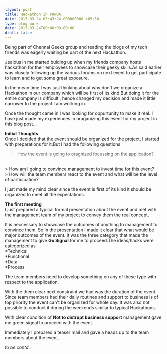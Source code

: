 ```yaml
---
layout: post
title: Hackathon in PANDA
date: 2013-03-24 03:43:24.000000000 +05:30
type: blog work
date: 2013-03-24T00:00:00-00:00
draft: false
---
```

Being part of Chennai Geeks group and reading the blogs of my tech friends was eagerly waiting be part of the next Hackathon.

Jealous in me started buiding up when my friends company hosts hackathon for their employees to showcase their geeky skills.As said earlier was closely following up the various forums on next event to get participate to learn and to get some great exposure.

In the mean time I was just thinking about why don't we organize a Hackathon in our company which will be first of its kind.But doing it for the entire company is difficult , hence changed my decision and made it little narrower to the project I am working in.

Once the thought came in I was looking for oppurtunity to make it real. I have just made my experiences in oraganizing this event for my project in this blog post...

**Initial Thoughts**
 <br>
 Once I decided that the event should be organized for the project, I started with preparations for it.But I had the following questions<br>
>  How the event is going to oragnized focussing on the application?
<br>
> How am I going to convince management to invest time for this event?
<br>
> How will the team members react to the event and what will be the level of participation?

I just made my mind clear since the event is first of its kind it should be organized to meet all the expectations.

**The first meeting**
<br>
I just prepared a typical formal presentation about the event and met with the management team of my project to convey them the real concept.

It is neccessary to showcase the outcomes of anything to management to convince them. So in the presentation I made it clear that what would be major outcomes of the event. It was the three category that made the management to give **Go Signal** for me to proceed.The ideas/hacks were categorized as <BR>
*Technical<br>
*Functional<br>
*Data<br>
*Process<br>

The team members need to develop something on any of these type with respect to the application.

With the them clear next constraint we had was the duration of the event. Since team members had their daily routines and support to business is of top priority the event can't be organized for whole day. It was also not possible to conduct it during the weekends similar to typical Hackathons.

With clear condition of **Not to distrupt business support** management gave me green signal to proceed with the event.

Immediately I prepared a teaser mail and gave a heads up to the team members about the event.

*to be contd..*









